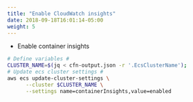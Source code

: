 ```yaml
---
title: "Enable CloudWatch insights"
date: 2018-09-18T16:01:14-05:00
weight: 5
---
```


* Enable container insights

```bash
# Define variables #
CLUSTER_NAME=$(jq < cfn-output.json -r '.EcsClusterName');
# Update ecs cluster settings #
aws ecs update-cluster-settings \
      --cluster $CLUSTER_NAME \
      --settings name=containerInsights,value=enabled
```